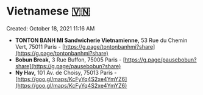 # Vietnamese 🇻🇳

Created: October 18, 2021 11:16 AM

- **TONTON BANH MI Sandwicherie Vietnamienne,** 53 Rue du Chemin Vert, 75011 Paris - [https://g.page/tontonbanhmi?share](https://g.page/tontonbanhmi?share)
- **Bobun Break,** 3 Rue Buffon, 75005 Paris - [https://g.page/pausebobun?share](https://g.page/pausebobun?share)
- **Ny Hav,** 101 Av. de Choisy, 75013 Paris - [https://goo.gl/maps/KcFyYq4S2xe4YmYZ6](https://goo.gl/maps/KcFyYq4S2xe4YmYZ6)
